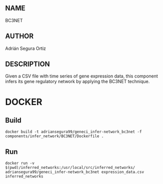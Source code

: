 ## NAME

BC3NET

## AUTHOR

Adrián Segura Ortiz

## DESCRIPTION

Given a CSV file with time series of gene expression data, this component infers its gene regulatory network by applying the BC3NET technique.

# DOCKER

## Build

```
docker build -t adriansegura99/geneci_infer-network_bc3net -f components/infer_network/BC3NET/Dockerfile .
```

## Run

```
docker run -v $(pwd)/inferred_networks:/usr/local/src/inferred_networks/ adriansegura99/geneci_infer-network_bc3net expression_data.csv inferred_networks
```
